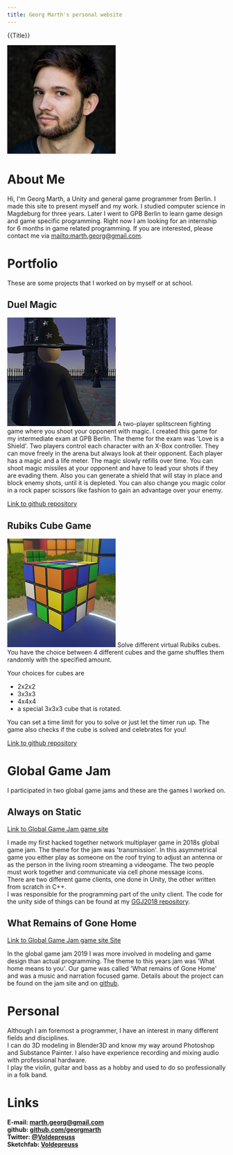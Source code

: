 ```yaml
---
title: Georg Marth's personal website
---
```

{{Title}}

<img id="photo" src="assets/images/photo-georg-color.jpg" alt="photo of me" height="250px" width="250px">

# About Me

Hi, I'm Georg Marth, a Unity and general game programmer from Berlin. I made this site to present myself and my work. I studied computer science in Magdeburg for three years. Later I went to GPB Berlin to learn game design and game specific programming. Right now I am looking for an internship for 6 months in game related programming. If you are interested, please contact me via [mailto:marth.georg@gmail.com](email).

# Portfolio

These are some projects that I worked on by myself or at school.

## Duel Magic
<img class="screenshot" src="assets/images/duelmagic.jpg" alt="screenshot of duel magic game" height="250px" width="250px">
A two-player splitscreen fighting game where you shoot your opponent with magic.  
I created this game for my intermediate exam at GPB Berlin. The theme for the exam was 'Love is a Shield'.  
Two players control each character with an X-Box controller. They can move freely in the arena but always look at their opponent. Each player has a magic and a life meter. The magic slowly refills over time.  
You can shoot magic missiles at your opponent and have to lead your shots if they are evading them. Also you can generate a shield that will stay in place and block enemy shots, until it is depleted. You can also change you magic color in a rock paper scissors like fashion to gain an advantage over your enemy.

[Link to github repository](https://github.com/georgmarth/Duel-Magic)

## Rubiks Cube Game

<img class="screenshot" src="assets/images/rubiks.jpg" alt="screenshot of rubiks game" height="250px" width="250px">
Solve different virtual Rubiks cubes. You have the choice between 4 different cubes and the game shuffles them randomly with the specified amount.

Your choices for cubes are
- 2x2x2
- 3x3x3
- 4x4x4
- a special 3x3x3 cube that is rotated. 

You can set a time limit for you to solve or just let the timer run up. The game also checks if the cube is solved and celebrates for you!

[Link to github repository](https://github.com/georgmarth/Rubiks)

# Global Game Jam

I participated in two global game jams and these are the games I worked on.

## Always on Static

[Link to Global Game Jam game site](https://globalgamejam.org/2018/games/always-static)

I made my first hacked together network multiplayer game in 2018s global game jam. The theme for the jam was 'transmission'. In this asymmetrical game you either play as someone on the roof trying to adjust an antenna or as the person in the living room streaming a videogame. The two people must work together and communicate via cell phone message icons.  
There are two different game clients, one done in Unity, the other written from scratch in C++.  
I was responsible for the programming part of the unity client.
The code for the unity side of things can be found at my [GGJ2018 repository](https://github.com/georgmarth/GGJ2018).

## What Remains of Gone Home

[Link to Global Game Jam game site Site](https://globalgamejam.org/2019/games/what-remains-gone-home)

In the global game jam 2019 I was more involved in modeling and game design than actual programming.
The theme to this years jam was 'What home means to you'. Our game was called 'What remains of Gone Home' and was a music and narration focused game. Details about the project can be found on the jam site and on [github](https://github.com/tobiasbruch/GGJ_2019).

# Personal 

Although I am foremost a programmer, I have an interest in many different fields and disciplines.  
I can do 3D modeling in Blender3D and know my way around Photoshop and Substance Painter. I also have experience recording and mixing audio with professional hardware.  
I play the violin, guitar and bass as a hobby and used to do so professionally in a folk band.  

# Links

**E-mail: [marth.georg@gmail.com](mailto:marth.georg@gmail.com)**  
**github: [github.com/georgmarth](https://github.com/georgmarth)**  
**Twitter: [@Voldepreuss](https://twitter.com/voldepreuss)**  
**Sketchfab: [Voldepreuss](https://sketchfab.com/Voldepreuss)**  